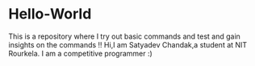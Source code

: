 # Hello-World
This is a repository where I try out basic commands and test and gain insights on the commands !!
Hi,I am Satyadev Chandak,a student at NIT Rourkela.
I am a competitive programmer :)
